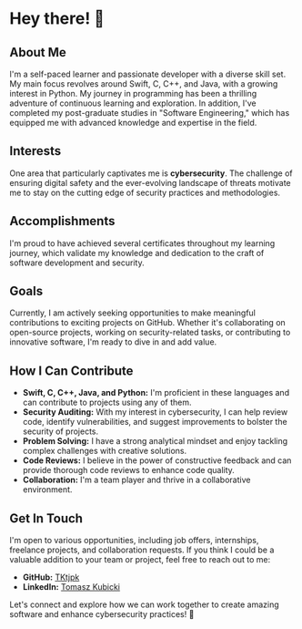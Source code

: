 # Hey there! 👋

## About Me

I'm a self-paced learner and passionate developer with a diverse skill set. My main focus revolves around Swift, C, C++, and Java, with a growing interest in Python. My journey in programming has been a thrilling adventure of continuous learning and exploration. In addition, I've completed my post-graduate studies in "Software Engineering," which has equipped me with advanced knowledge and expertise in the field.

## Interests

One area that particularly captivates me is **cybersecurity**. The challenge of ensuring digital safety and the ever-evolving landscape of threats motivate me to stay on the cutting edge of security practices and methodologies.

## Accomplishments

I'm proud to have achieved several certificates throughout my learning journey, which validate my knowledge and dedication to the craft of software development and security.

## Goals

Currently, I am actively seeking opportunities to make meaningful contributions to exciting projects on GitHub. Whether it's collaborating on open-source projects, working on security-related tasks, or contributing to innovative software, I'm ready to dive in and add value.

## How I Can Contribute

- **Swift, C, C++, Java, and Python:** I'm proficient in these languages and can contribute to projects using any of them.
- **Security Auditing:** With my interest in cybersecurity, I can help review code, identify vulnerabilities, and suggest improvements to bolster the security of projects.
- **Problem Solving:** I have a strong analytical mindset and enjoy tackling complex challenges with creative solutions.
- **Code Reviews:** I believe in the power of constructive feedback and can provide thorough code reviews to enhance code quality.
- **Collaboration:** I'm a team player and thrive in a collaborative environment.

## Get In Touch

I'm open to various opportunities, including job offers, internships, freelance projects, and collaboration requests. If you think I could be a valuable addition to your team or project, feel free to reach out to me:

- **GitHub:** [TKtjpk](https://github.com/TKtjpk)
- **LinkedIn:** [Tomasz Kubicki](https://www.linkedin.com/in/tomasz-kubicki-9711b6246/)

Let's connect and explore how we can work together to create amazing software and enhance cybersecurity practices! 🚀
